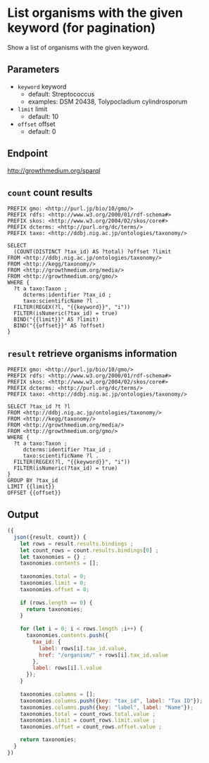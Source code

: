 
# List organisms with the given keyword (for pagination)

Show a list of organisms with the given keyword.

## Parameters

* `keyword` keyword
  * default: Streptococcus
  * examples: DSM 20438, Tolypocladium cylindrosporum
* `limit` limit
  * default: 10
* `offset` offset
  * default: 0

## Endpoint

http://growthmedium.org/sparql

## `count` count results

```sparql
PREFIX gmo: <http://purl.jp/bio/10/gmo/>
PREFIX rdfs: <http://www.w3.org/2000/01/rdf-schema#>
PREFIX skos: <http://www.w3.org/2004/02/skos/core#>
PREFIX dcterms: <http://purl.org/dc/terms/>
PREFIX taxo: <http://ddbj.nig.ac.jp/ontologies/taxonomy/>

SELECT
  (COUNT(DISTINCT ?tax_id) AS ?total) ?offset ?limit
FROM <http://ddbj.nig.ac.jp/ontologies/taxonomy/>
FROM <http://kegg/taxonomy/>
FROM <http://growthmedium.org/media/>
FROM <http://growthmedium.org/gmo/>
WHERE {
  ?t a taxo:Taxon ;
     dcterms:identifier ?tax_id ;
     taxo:scientificName ?l .
  FILTER(REGEX(?l, "{{keyword}}", "i"))
  FILTER(isNumeric(?tax_id) = true)
  BIND("{{limit}}" AS ?limit)
  BIND("{{offset}}" AS ?offset)
}
```

## `result` retrieve organisms information

```sparql
PREFIX gmo: <http://purl.jp/bio/10/gmo/>
PREFIX rdfs: <http://www.w3.org/2000/01/rdf-schema#>
PREFIX skos: <http://www.w3.org/2004/02/skos/core#>
PREFIX dcterms: <http://purl.org/dc/terms/>
PREFIX taxo: <http://ddbj.nig.ac.jp/ontologies/taxonomy/>

SELECT ?tax_id ?t ?l
FROM <http://ddbj.nig.ac.jp/ontologies/taxonomy/>
FROM <http://kegg/taxonomy/>
FROM <http://growthmedium.org/media/>
FROM <http://growthmedium.org/gmo/>
WHERE {
  ?t a taxo:Taxon ;
     dcterms:identifier ?tax_id ;
     taxo:scientificName ?l .
  FILTER(REGEX(?l, "{{keyword}}", "i"))
  FILTER(isNumeric(?tax_id) = true)
}
GROUP BY ?tax_id
LIMIT {{limit}}
OFFSET {{offset}}
```

## Output

```javascript
({
  json({result, count}) {
    let rows = result.results.bindings ;
    let count_rows = count.results.bindings[0] ;
    let taxonomies = {} ;
    taxonomies.contents = [];
    
    taxonomies.total = 0;
    taxonomies.limit = 0;
    taxonomies.offset = 0;
    
    if (rows.length == 0) {
      return taxonomies;
    }
    
    for (let i = 0; i < rows.length ;i++) {
      taxonomies.contents.push({
        tax_id: {
          label: rows[i].tax_id.value,
          href: "/organism/" + rows[i].tax_id.value
        },
        label: rows[i].l.value
      });
    }
    
    taxonomies.columns = [];
    taxonomies.columns.push({key: "tax_id", label: "Tax ID"});
    taxonomies.columns.push({key: "label", label: "Name"});
    taxonomies.total = count_rows.total.value ;
    taxonomies.limit = count_rows.limit.value ;
    taxonomies.offset = count_rows.offset.value ;

    return taxonomies;
  }
})
```